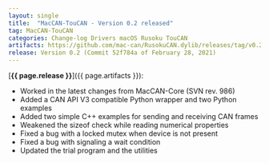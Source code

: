 ```yaml
---
layout: single
title:  "MacCAN-TouCAN - Version 0.2 released"
tag: MacCAN-TouCAN
categories: Change-log Drivers macOS Rusoku TouCAN
artifacts: https://github.com/mac-can/RusokuCAN.dylib/releases/tag/v0.2
release: Version 0.2 (Commit 52f784a of February 28, 2021)
---
```

[**{{ page.release }}**]({{ page.artifacts }}):

- Worked in the latest changes from MacCAN-Core (SVN rev. 986)
- Added a CAN API V3 compatible Python wrapper and two Python examples
- Added two simple C++ examples for sending and receiving CAN frames
- Weakened the sizeof check while reading numerical properties
- Fixed a bug with a locked mutex when device is not present
- Fixed a bug with signaling a wait condition
- Updated the trial program and the utilities
